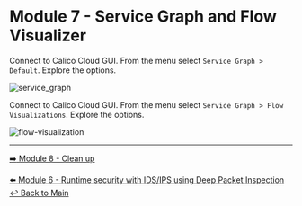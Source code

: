 # Module 7 - Service Graph and Flow Visualizer

Connect to Calico Cloud GUI. From the menu select `Service Graph > Default`. Explore the options.

![service_graph](https://user-images.githubusercontent.com/104035488/192303379-efb43faa-1e71-41f2-9c54-c9b7f0538b34.gif)

Connect to Calico Cloud GUI. From the menu select `Service Graph > Flow Visualizations`. Explore the options.

![flow-visualization](https://user-images.githubusercontent.com/104035488/192358472-112c832f-2fd7-4294-b8cc-fec166a9b11e.gif)

---

[:arrow_right: Module 8 - Clean up](/modules/module-8-clean-up.md)  <br>

[:arrow_left: Module 6 - Runtime security with IDS/IPS using Deep Packet Inspection](/modules/module-6-runtime-sec.md)  
[:leftwards_arrow_with_hook: Back to Main](/README.md) 
